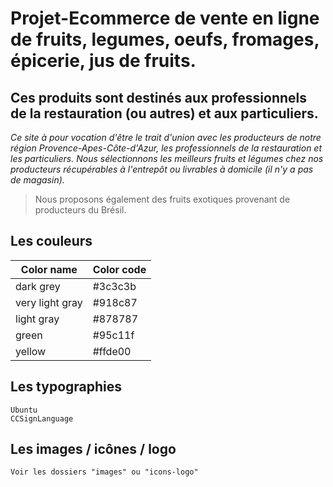 # Projet-Ecommerce de vente en ligne de fruits, legumes, oeufs, fromages, épicerie, jus de fruits. 
## Ces produits sont destinés aux professionnels de la restauration (ou autres) et aux particuliers.

*Ce site à pour vocation d'être le trait d'union avec les producteurs de notre région Provence-Apes-Côte-d'Azur, les professionnels de la restauration et les particuliers. Nous sélectionnons les meilleurs fruits et légumes chez nos producteurs récupérables à l'entrepôt ou livrables à domicile (il n'y a pas de magasin).*
> Nous proposons également des fruits exotiques provenant de producteurs du Brésil.


 ## Les couleurs

| Color name | Color code |
|------------|------------|
| dark grey |  #3c3c3b | 
| very light gray |   #918c87 |
| light gray |   #878787 |
| green |   #95c11f | 
| yellow |    #ffde00 | 


## Les typographies
    Ubuntu
    CCSignLanguage

## Les images / icônes / logo
    Voir les dossiers "images" ou "icons-logo"
    

